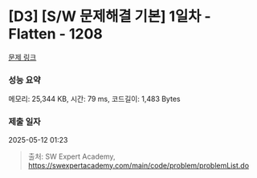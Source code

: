 # [D3] [S/W 문제해결 기본] 1일차 - Flatten - 1208 

[문제 링크](https://swexpertacademy.com/main/code/problem/problemDetail.do?contestProbId=AV139KOaABgCFAYh) 

### 성능 요약

메모리: 25,344 KB, 시간: 79 ms, 코드길이: 1,483 Bytes

### 제출 일자

2025-05-12 01:23



> 출처: SW Expert Academy, https://swexpertacademy.com/main/code/problem/problemList.do